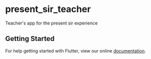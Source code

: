 # present_sir_teacher

Teacher&#x27;s app for the present sir experience

## Getting Started

For help getting started with Flutter, view our online
[documentation](https://flutter.io/).
